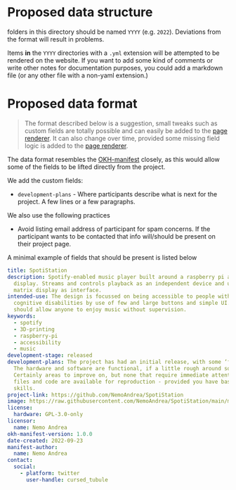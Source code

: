 # Proposed data structure

folders in this directory should be named `YYYY` (e.g. `2022`). Deviations from the format will result in problems.

Items **in** the `YYYY` directories with a `.yml` extension will be attempted to be rendered on the website. If you want to add some kind of comments or write other notes for documentation purposes, you could add a markdown file (or any other file with a non-yaml extension.)

# Proposed data format

> The format described below is a suggestion, small tweaks such as custom fields are totally possible and can easily be added to the [page renderer](../open-hardware.html). It can also change over time, provided some missing field logic is added to the [page renderer](../open-hardware.html).

The data format resembles the [OKH-manifest](https://okh.makernet.org/form) closely, as this would allow some of the fields to be lifted directly from the project. 

We add the custom fields:
* `development-plans` - Where participants describe what is next for the project. A few lines or a few paragraphs. 

We also use the following practices

* Avoid listing email address of participant for spam concerns. If the participant wants to be contacted that info will/should be present on their project page.

A minimal example of fields that should be present is listed below

```yml
title: SpotiStation
description: Spotify-enabled music player built around a raspberry pi and rgb matrix
  display. Streams and controls playback as an independent device and uses RGB
  matrix display as interface.
intended-use: The design is focussed on being accessible to people with physical and
  cognitive disabilities by use of few and large buttons and simple UI. It
  should allow anyone to enjoy music without supervision.
keywords:
  - spotify
  - 3D-printing
  - raspberry-pi
  - accessibility
  - music
development-stage: released
development-plans: The project has had an initial release, with some ‘field testing’ to boot.
  The hardware and software are functional, if a little rough around some of the edges. 
  Certainly areas to improve on, but none that require immediate attention. All the design
  files and code are available for reproduction - provided you have basic (electronics) tinkering
  skills.
project-link: https://github.com/NemoAndrea/SpotiStation
image: https://raw.githubusercontent.com/NemoAndrea/SpotiStation/main/media/banner.png
license:
  hardware: GPL-3.0-only
licensor:
  name: Nemo Andrea
okh-manifest-version: 1.0.0
date-created: 2022-09-23
manifest-author:
  name: Nemo Andrea
contact:
  social:
    - platform: twitter
      user-handle: cursed_tubule
```

